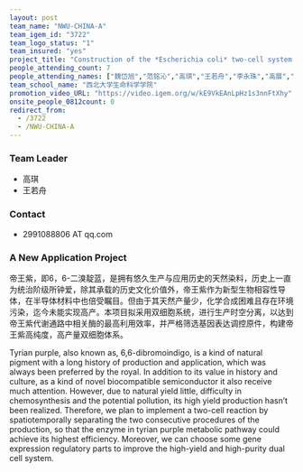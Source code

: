 ```yaml
---
layout: post
team_name: "NWU-CHINA-A"
team_igem_id: "3722"
team_logo_status: "1"
team_insured: "yes"
project_title: "Construction of the *Escherichia coli* two-cell system for monarch violet dye production"
people_attending_count: 7
people_attending_names: ["魏岱旭","范铭沁","高琪","王若舟","李永珠","高展","叶少杰"]
team_school_name: "西北大学生命科学学院"
promotion_video_URL: "https://video.igem.org/w/kE9VkEAnLpHz1s3nnFtXhy"
onsite_people_0812count: 0
redirect_from:
  - /3722
  - /NWU-CHINA-A
---
```



### Team Leader
* 高琪
* 王若舟

### Contact
* 2991088806 AT qq.com

### A New Application Project

帝王紫，即6，6-二溴靛蓝，是拥有悠久生产与应用历史的天然染料，历史上一直为统治阶级所钟爱，除其承载的历史文化价值外，帝王紫作为新型生物相容性导体，在半导体材料中也倍受瞩目。但由于其天然产量少，化学合成困难且存在环境污染，迄今未能实现高产。本项目拟采用双细胞系统，进行生产时空分离，以达到帝王紫代谢通路中相关酶的最高利用效率，并严格筛选基因表达调控原件，构建帝王紫高纯度，高产量双细胞体系。

Tyrian purple, also known as, 6,6-dibromoindigo, is a kind of natural pigment with a long history of production and application, which was always been preferred by the royal. In addition to its value in history and culture, as a kind of novel biocompatible semiconductor it also receive much attention. However, due to natural yield little, difficulty in chemosynthesis and the potential pollution, its high yield production hasn’t been realized. Therefore, we plan to implement a two-cell reaction by spatiotemporally separating the two consecutive procedures of the production, so that the enzyme in tyrian purple metabolic pathway could achieve its highest efficiency. Moreover, we can choose some gene expression regulatory parts to improve the high-yield and high-purity dual cell system.
